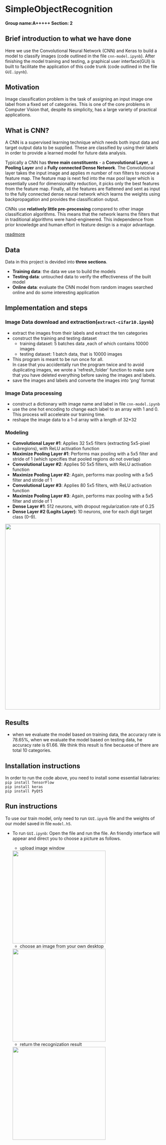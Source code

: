 # SimpleObjectRecognition
#### Group name:A+++++               Section: 2

## Brief introduction to what we have done
Here we use the Convolutional Neural Network (CNN) and Keras to build a model to classify images (code outlined in the file `cnn-model.ipynb`). After finishing the model training and testing, a graphical user interface(GUI) is built to facilitate the application of this code trunk (code outlined in the file `GUI.ipynb`).

## Motivation 
Image classification problem is the task of assigning an input image one label from a fixed set of categories. This is one of the core problems in Computer Vision that, despite its simplicity, has a large variety of practical applications.

## What is CNN?
A CNN is a supervised learning technique which needs both input data and target output data to be supplied. These are classified by using their labels in order to provide a learned model for future data analysis.

Typically a CNN has **three main constituents** - a **Convolutional Layer**, a **Pooling Layer** and a **Fully connected Dense Network**. The Convolutional layer takes the input image and applies m number of nxn filters to receive a feature map. The feature map is next fed into the max pool layer which is essentially used for dimensionality reduction, it picks only the best features from the feature map. Finally, all the features are flattened and sent as input to the fully connected dense neural network which learns the weights using backpropagation and provides the classification output.

CNNs use **relatively little pre-processing** compared to other image classification algorithms. This means that the network learns the filters that in traditional algorithms were hand-engineered. This independence from prior knowledge and human effort in feature design is a major advantage.

[readmore](https://en.wikipedia.org/wiki/Convolutional_neural_network)  

## Data
Data in this project is devided into **three sections**. 
* **Training data**: the data we use to build the models
* **Testing data**: untouched data to verify the effectiveness of the built model
* **Online data**: evaluate the CNN model from random images searched online and do some interesting application

## Implementation and steps

### Image Data download and extraction(`extract-cifar10.ipynb`)
* extract the images from their labels and extract the ten categories
* construct the training and testing dataset
    * training dataset: 5 batches data ,each of which contains 10000 images
    * testing dataset: 1 batch data, that is 10000 images 
* This program is meant to be run once for all. <br/>
In case that you accidentally run the program twice and to avoid duplicating images, we wrote a  'refresh_folder' function to make sure that you have deleted everything before saving the images and labels.
* save the images and labels and converte the images into ‘png’ format

### Image Data processing 
* construct a dictionary with image name and label in file `cnn-model.ipynb`
* use the one hot encoding to change each label to an array with 1 and 0. <br/>
This process will accelerate our training time. 
* reshape the image data to a 1-d array with a length of 32*32

### Modeling
* **Convolutional Layer #1**: Applies 32 5x5 filters (extracting 5x5-pixel subregions), with ReLU activation function
* **Maximize Pooling Layer #1**: Performs max pooling with a 5x5 filter and stride of 1 (which specifies that pooled regions do not overlap)
* **Convolutional Layer #2**: Applies 50 5x5 filters, with ReLU activation function
* **Maximize Pooling Layer #2**: Again, performs max pooling with a 5x5 filter and stride of 1
* **Convolutional Layer #3**: Applies 80 5x5 filters, with ReLU activation function
* **Maximize Pooling Layer #3**: Again, performs max pooling with a 5x5 filter and stride of 1
* **Dense Layer #1**: 512 neurons, with dropout regularization rate of 0.25
* **Dense Layer #2 (Logits Layer)**: 10 neurons, one for each digit target class (0–9).

<img src="https://github.com/nding17/SimpleObjectRecognition/blob/master/data/readme_data/pic4.png" width="500" height="600">

## Results
* when we evaluate the model based on training data, the accuracy rate is 78.65%, when we evaluate the model based on testing data, he accuracy rate is 61.66. We think this result is fine becauese of there are  total 10 categories.

## Installation instructions
In order to run the code above, you need to install some essential liabraries:<br/>
```pip install TensorFlow  ``` <br/>
```pip install keras ``` <br/>
```pip install PyQt5 ```


## Run instructions
To use our train model, only need to run `GUI.ipynb` file and the weights of our model saved in file `model.h5`.
* To run `GUI.ipynb`: Open the file and run the file. An friendly interface will appear and direct you to choose a picture as follows.
    * upload image window 
    
    <img src="https://github.com/nding17/SimpleObjectRecognition/blob/master/data/readme_data/pic1.jpg" width="300" height="300">
    
    * choose an image from your own desktop
    
    <img src="https://github.com/nding17/SimpleObjectRecognition/blob/master/data/readme_data/pic2.jpg" width="300" height="300">
    
    * return the recognization result
     
    <img src="https://github.com/nding17/SimpleObjectRecognition/blob/master/data/readme_data/pic3.jpg" width="300" height="300">
